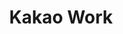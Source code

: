 ---
layout: category
title: Kakao Work
categoryName: kakao_work
permalink: '/kakao_work'
order: 1
---